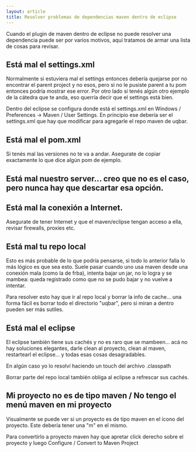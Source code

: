 ```yaml
---
layout: article
title: Resolver problemas de dependencias maven dentro de eclipse
---
```


Cuando el plugin de maven dentro de eclipse no puede resolver una dependencia puede ser por varios motivos, aquí tratamos de armar una lista de cosas para revisar.

Está mal el settings.xml
------------------------

Normalmente si estuviera mal el settings entonces debería quejarse por no encontrar el parent project y no esos, pero si no le pusiste parent a tu pom entonces podría mostrar ese error. Por otro lado si tenés algún otro ejemplo de la cátedra que te anda, eso querría decir que el settings está bien.

Dentro del eclipse se configura donde está el settings.xml en Windows / Preferences -&gt; Maven / User Settings. En principio ese debería ser el settings.xml que hay que modificar para agregarle el repo maven de uqbar.

Está mal el pom.xml
-------------------

Si tenés mal las versiones no te va a andar. Asegurate de copiar exactamente lo que dice algún pom de ejemplo.

Está mal nuestro server... creo que no es el caso, pero nunca hay que descartar esa opción.
-------------------------------------------------------------------------------------------

Está mal la conexión a Internet.
--------------------------------

Asegurate de tener Internet y que el maven/eclipse tengan acceso a ella, revisar firewalls, proxies etc.

Está mal tu repo local
----------------------

Esto es más probable de lo que podría pensarse, si todo lo anterior falla lo más lógico es que sea esto. Suele pasar cuando uno usa maven desde una conexión mala (como la de frba), intenta bajar un jar, no lo logra y se mambea: queda registrado como que no se pudo bajar y no vuelve a intentar.

Para resolver esto hay que ir al repo local y borrar la info de cache... una forma fácil es borrar todo el directorio "uqbar", pero si miran a dentro pueden ser más sutiles.

Está mal el eclipse
-------------------

El eclipse también tiene sus cachés y no es raro que se mambeen... acá no hay soluciones elegantes, darle clean al proyecto, clean al maven, restartearl el eclipse... y todas esas cosas desagradables.

En algún caso yo lo resolví haciendo un touch del archivo .classpath

Borrar parte del repo local también obliga al eclipse a refrescar sus cachés.

Mi proyecto no es de tipo maven / No tengo el menú maven en mi proyecto
-----------------------------------------------------------------------

Visualmente se puede ver si un proyecto es de tipo maven en el ícono del proyecto. Este debería tener una "m" en el mismo.

Para convertirlo a proyecto maven hay que apretar click derecho sobre el proyecto y luego Configure / Convert to Maven Project
